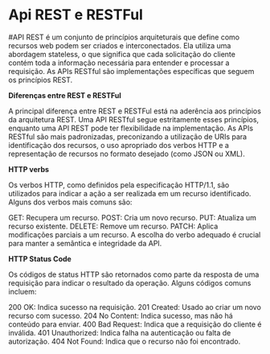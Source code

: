 # **Api REST e RESTFul**

#API REST é um conjunto de princípios arquiteturais que define como recursos web podem ser criados e interconectados. Ela utiliza uma abordagem stateless, o que significa que cada solicitação do cliente contém toda a informação necessária para entender e processar a requisição. As APIs RESTful são implementações específicas que seguem os princípios REST.

**Diferenças entre REST e RESTFul**

A principal diferença entre REST e RESTFul está na aderência aos princípios da arquitetura REST. Uma API RESTful segue estritamente esses princípios, enquanto uma API REST pode ter flexibilidade na implementação. As APIs RESTful são mais padronizadas, preconizando a utilização de URIs para identificação dos recursos, o uso apropriado dos verbos HTTP e a representação de recursos no formato desejado (como JSON ou XML).

**HTTP verbs**

Os verbos HTTP, como definidos pela especificação HTTP/1.1, são utilizados para indicar a ação a ser realizada em um recurso identificado. Alguns dos verbos mais comuns são:

GET: Recupera um recurso.
POST: Cria um novo recurso.
PUT: Atualiza um recurso existente.
DELETE: Remove um recurso.
PATCH: Aplica modificações parciais a um recurso.
A escolha do verbo adequado é crucial para manter a semântica e integridade da API.

**HTTP Status Code**

Os códigos de status HTTP são retornados como parte da resposta de uma requisição para indicar o resultado da operação. Alguns códigos comuns incluem:

200 OK: Indica sucesso na requisição.
201 Created: Usado ao criar um novo recurso com sucesso.
204 No Content: Indica sucesso, mas não há conteúdo para enviar.
400 Bad Request: Indica que a requisição do cliente é inválida.
401 Unauthorized: Indica falha na autenticação ou falta de autorização.
404 Not Found: Indica que o recurso não foi encontrado.
